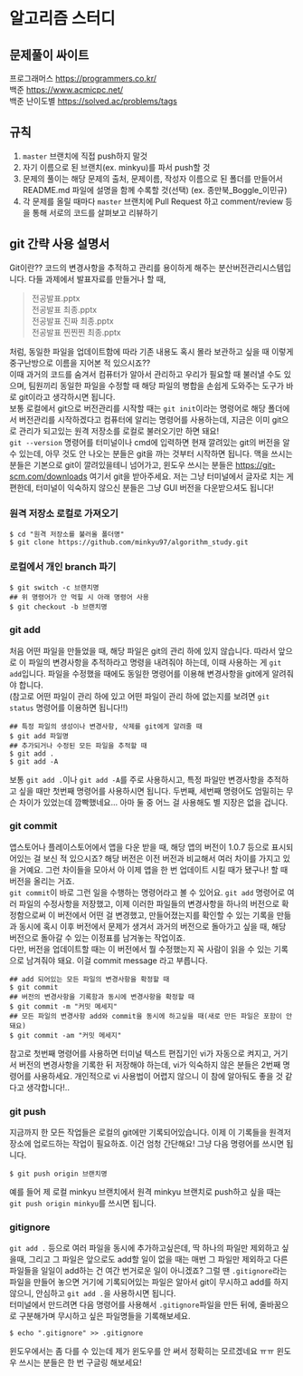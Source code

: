 # 알고리즘 스터디
## 문제풀이 싸이트
프로그래머스    https://programmers.co.kr/<br/>
백준          https://www.acmicpc.net/<br/>
백준 난이도별   https://solved.ac/problems/tags<br/>

## 규칙
1. `master` 브랜치에 직접 push하지 말것
2. 자기 이름으로 된 브랜치(ex. minkyu)를 파서 push할 것
3. 문제의 풀이는 해당 문제의 출처, 문제이름, 작성자 이름으로 된 폴더를 만들어서 README.md 파일에 설명을 함께 수록할 것(선택) (ex. 종만북_Boggle_이민규)
4. 각 문제를 올릴 때마다 `master` 브랜치에 Pull Request 하고 comment/review 등을 통해 서로의 코드를 살펴보고 리뷰하기

## git 간략 사용 설명서
Git이란??
코드의 변경사항을 추적하고 관리를 용이하게 해주는 분산버전관리시스템입니다.
다들 과제에서 발표자료를 만들거나 할 때,

> 전공발표.pptx<br/>
> 전공발표 최종.pptx<br/>
> 전공발표 진짜 최종.pptx<br/>
> 전공발표 찐찐찐 최종.pptx

처럼, 동일한 파일을 업데이트함에 따라 기존 내용도 혹시 몰라 보관하고 싶을 때 이렇게 중구난방으로 이름을 지어본 적 있으시죠?? <br/>
이때 과거의 코드를 숨겨서 컴퓨터가 알아서 관리하고 우리가 필요할 때 불러낼 수도 있으며, 팀원끼리 동일한 파일을 수정할 때 해당 파일의 병합을 손쉽게 도와주는 도구가 바로 git이라고 생각하시면 됩니다.<br/>
보통 로컬에서 git으로 버전관리를 시작할 때는 `git init`이라는 명령어로 해당 폴더에서 버전관리를 시작하겠다고 컴퓨터에 알리는 명령어를 사용하는데, 지금은 이미 git으로 관리가 되고있는 원격 저장소를 로컬로 불러오기만 하면 돼요!<br/>
`git --version` 명령어를 터미널이나 cmd에 입력하면 현재 깔려있는 git의 버전을 알 수 있는데, 아무 것도 안 나오는 분들은 git을 까는 것부터 시작하면 됩니다. 맥을 쓰시는 분들은 기본으로 git이 깔려있을테니 넘어가고, 윈도우 쓰시는 분들은 https://git-scm.com/downloads 여기서 git을 받아주세요. 저는 그냥 터미널에서 글자로 치는 게 편한데, 터미널이 익숙하지 않으신 분들은 그냥 GUI 버전을 다운받으셔도 됩니다! 

### 원격 저장소 로컬로 가져오기
``` shell
$ cd "원격 저장소를 불러올 폴더명"
$ git clone https://github.com/minkyu97/algorithm_study.git
```

### 로컬에서 개인 branch 파기
``` shell
$ git switch -c 브랜치명
## 위 명령어가 안 먹힐 시 아래 명령어 사용
$ git checkout -b 브랜치명
```

### git add
처음 어떤 파일을 만들었을 때, 해당 파일은 git의 관리 하에 있지 않습니다. 따라서 앞으로 이 파일의 변경사항을 추적하라고 명령을 내려줘야 하는데, 이때 사용하는 게 `git add`입니다. 파일을 수정했을 때에도 동일한 명령어를 이용해 변경사항을 git에게 알려줘야 합니다.<br/>
(참고로 어떤 파일이 관리 하에 있고 어떤 파일이 관리 하에 없는지를 보려면 `git status` 명령어를 이용하면 됩니다!!)
``` shell
## 특정 파일의 생성이나 변경사항, 삭제를 git에게 알려줄 때
$ git add 파일명
## 추가되거나 수정된 모든 파일을 추적할 때
$ git add .
$ git add -A
```
보통 `git add .`이나 `git add -A`를 주로 사용하시고, 특정 파일만 변경사항을 추적하고 싶을 때만 첫번째 명령어를 사용하시면 됩니다. 두번째, 세번째 명령어도 엄밀히는 무슨 차이가 있었는데 깜빡했네요... 아마 둘 중 어느 걸 사용해도 별 지장은 없을 겁니다.

### git commit
앱스토어나 플레이스토어에서 앱을 다운 받을 때, 해당 앱의 버전이 1.0.7 등으로 표시되어있는 걸 보신 적 있으시죠? 해당 버전은 이전 버전과 비교해서 여러 차이를 가지고 있을 거예요. 그런 차이들을 모아서 아 이제 앱을 한 번 업데이트 시킬 때가 됐구나! 할 때 버전을 올리는 거죠.<br/>
`git commit`이 바로 그런 일을 수행하는 명령어라고 볼 수 있어요. `git add` 명령어로 여러 파일의 수정사항을 저장했고, 이제 이러한 파일들의 변경사항을 하나의 버전으로 확정함으로써 이 버전에서 어떤 걸 변경했고, 만들어졌는지를 확인할 수 있는 기록을 만듦과 동시에 혹시 이후 버전에서 문제가 생겨서 과거의 버전으로 돌아가고 싶을 때, 해당 버전으로 돌아갈 수 있는 이정표를 남겨놓는 작업이죠.<br/>
다만, 버전을 업데이트할 때는 이 버전에서 뭘 수정했는지 꼭 사람이 읽을 수 있는 기록으로 남겨줘야 돼요. 이걸 commit message 라고 부릅니다.
``` shell
## add 되어있는 모든 파일의 변경사항을 확정할 때
$ git commit
## 버전의 변경사항을 기록함과 동시에 변경사항을 확정할 때
$ git commit -m "커밋 메세지"
## 모든 파일의 변경사항 add와 commit을 동시에 하고싶을 때(새로 만든 파일은 포함이 안 돼요)
$ git commit -am "커밋 메세지"
```
참고로 첫번째 명령어를 사용하면 터미널 텍스트 편집기인 vi가 자동으로 켜지고, 거기서 버전의 변경사항을 기록한 뒤 저장해야 하는데, vi가 익숙하지 않은 분들은 2번째 명령어를 사용하세요. 개인적으로 vi 사용법이 어렵지 않으니 이 참에 알아둬도 좋을 것 같다고 생각합니다!..

### git push
지금까지 한 모든 작업들은 로컬의 git에만 기록되어있습니다. 이제 이 기록들을 원격저장소에 업로드하는 작업이 필요하죠. 이건 엄청 간단해요! 그냥 다음 명령어를 쓰시면 됩니다.
``` shell
$ git push origin 브랜치명
```
예를 들어 제 로컬 minkyu 브랜치에서 원격 minkyu 브랜치로 push하고 싶을 때는 `git push origin minkyu`를 쓰시면 됩니다.

### gitignore
`git add .` 등으로 여러 파일을 동시에 추가하고싶은데, 딱 하나의 파일만 제외하고 싶을때, 그리고 그 파일은 앞으로도 add할 일이 없을 때는 매번 그 파일만 제외하고 다른 파일들을 일일이 add하는 건 여간 번거로운 일이 아니겠죠? 그럴 땐 `.gitignore`라는 파일을 만들어 놓으면 거기에 기록되어있는 파일은 알아서 git이 무시하고 add를 하지 않으니, 안심하고 `git add .`을 사용하시면 됩니다.<br/>
터미널에서 만드려면 다음 명령어를 사용해서 `.gitignore`파일을 만든 뒤에, 줄바꿈으로 구분해가며 무시하고 싶은 파일명들을 기록해보세요.
``` shell
$ echo ".gitignore" >> .gitignore
```
윈도우에서는 좀 다를 수 있는데 제가 윈도우를 안 써서 정확히는 모르겠네요 ㅠㅠ 윈도우 쓰시는 분들은 한 번 구글링 해보세요!
